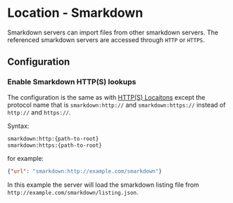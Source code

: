 # Location - Smarkdown


Smarkdown servers can import files from other smarkdown servers. The referenced
smarkdown servers are accessed through ``HTTP`` or ``HTTPS``.


## Configuration


### Enable Smarkdown HTTP(S) lookups

The configuration is the same as with [HTTP(S) Locaitons](locationHttp.md) except the protocol name
that is ``smarkdown:http://`` and ``smarkdown:https://`` instead of ``http://`` and ``https://``.

Syntax:
```bash
smarkdown:http:{path-to-root}
smarkdown:https:{path-to-root}
```


for example:
```json
{"url": "smarkdown:http://example.com/smarkdown"}
``` 

In this example the server will load the smarkdown listing file from ``http://example.com/smarkdown/listing.json``.
 